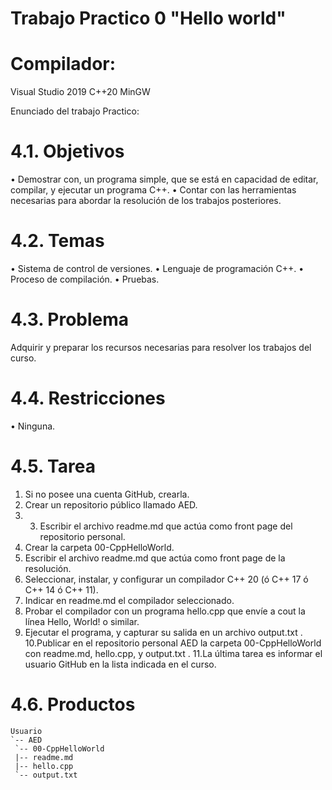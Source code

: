 # Trabajo Practico 0 "Hello world"

# Compilador:
Visual Studio 2019
C++20
MinGW

Enunciado del trabajo Practico:
 # 4.1. Objetivos
• Demostrar con, un programa simple, que se está en capacidad de editar,
compilar, y ejecutar un programa C++.
• Contar con las herramientas necesarias para abordar la resolución de los
trabajos posteriores.
# 4.2. Temas
• Sistema de control de versiones.
• Lenguaje de programación C++.
• Proceso de compilación.
• Pruebas.
# 4.3. Problema
Adquirir y preparar los recursos necesarias para resolver los trabajos del curso.
# 4.4. Restricciones
• Ninguna.
# 4.5. Tarea
1. Si no posee una cuenta GitHub, crearla.
2. Crear un repositorio público llamado AED.
3. 3. Escribir el archivo readme.md que actúa como front page del repositorio
personal.
4. Crear la carpeta 00-CppHelloWorld.
5. Escribir el archivo readme.md que actúa como front page de la resolución.
6. Seleccionar, instalar, y configurar un compilador C++ 20 (ó C++ 17 ó C++ 14
ó C++ 11).
7. Indicar en readme.md el compilador seleccionado.
8. Probar el compilador con un programa hello.cpp que envíe a cout la línea
Hello, World! o similar.
9. Ejecutar el programa, y capturar su salida en un archivo output.txt .
10.Publicar en el repositorio personal AED la carpeta 00-CppHelloWorld con
readme.md, hello.cpp, y output.txt .
11.La última tarea es informar el usuario GitHub en la lista indicada en el curso.

# 4.6. Productos
```
Usuario
`-- AED
 `-- 00-CppHelloWorld
 |-- readme.md
 |-- hello.cpp
 `-- output.txt
```
